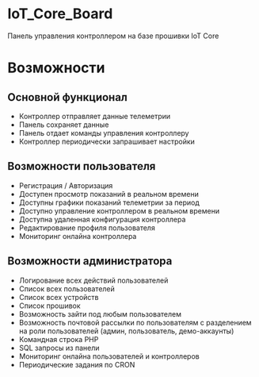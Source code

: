 # IoT_Core_Board

Панель управления контроллером на базе прошивки IoT Core

# Возможности
## Основной функционал
- Контроллер отправляет данные телеметрии<br>
- Панель сохраняет данные<br>
- Панель отдает команды управления контроллеру<br>
- Контроллер периодически запрашивает настройки<br>

## Возможности пользователя
- Регистрация / Авторизация<br>
- Доступен просмотр показаний в реальном времени<br>
- Доступны графики показаний телеметрии за период<br>
- Доступно управление контроллером в реальном времени<br>
- Доступна удаленная конфигурация контроллера<br>
- Редактирование профиля пользователя<br>
- Мониторинг онлайна контроллера<br>


## Возможности администратора
- Логирование всех действий пользователей<br>
- Список всех пользователей<br>
- Список всех устройств<br>
- Список прошивок<br>
- Возможность зайти под любым пользователем<br>
- Возможность почтовой рассылки по пользователям с разделением на роли пользователей (админ, пользователь, демо-аккаунты)<br>
- Командная строка PHP<br>
- SQL запросы из панели<br>
- Мониторинг онлайна пользователей и контроллеров<br>
- Периодические задания по CRON<br>
